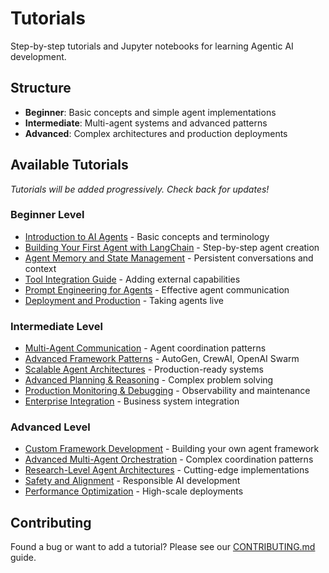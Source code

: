 # Tutorials

Step-by-step tutorials and Jupyter notebooks for learning Agentic AI development.

## Structure

- **Beginner**: Basic concepts and simple agent implementations
- **Intermediate**: Multi-agent systems and advanced patterns
- **Advanced**: Complex architectures and production deployments

## Available Tutorials

*Tutorials will be added progressively. Check back for updates!*

### Beginner Level
- [Introduction to AI Agents](./beginner/01-introduction-to-agents/) - Basic concepts and terminology
- [Building Your First Agent with LangChain](./beginner/02-first-agent-langchain/) - Step-by-step agent creation
- [Agent Memory and State Management](./beginner/03-memory-and-state/) - Persistent conversations and context
- [Tool Integration Guide](./beginner/04-tool-integration/) - Adding external capabilities
- [Prompt Engineering for Agents](./beginner/05-prompt-engineering/) - Effective agent communication
- [Deployment and Production](./beginner/06-deployment/) - Taking agents live

### Intermediate Level
- [Multi-Agent Communication](./intermediate/01-multi-agent-communication/) - Agent coordination patterns
- [Advanced Framework Patterns](./intermediate/02-advanced-frameworks/) - AutoGen, CrewAI, OpenAI Swarm
- [Scalable Agent Architectures](./intermediate/03-scalable-architectures/) - Production-ready systems
- [Advanced Planning & Reasoning](./intermediate/04-planning-reasoning/) - Complex problem solving
- [Production Monitoring & Debugging](./intermediate/05-monitoring-debugging/) - Observability and maintenance
- [Enterprise Integration](./intermediate/06-enterprise-integration/) - Business system integration

### Advanced Level
- [Custom Framework Development](./advanced/01-custom-frameworks/) - Building your own agent framework
- [Advanced Multi-Agent Orchestration](./advanced/02-advanced-orchestration/) - Complex coordination patterns
- [Research-Level Agent Architectures](./advanced/03-research-architectures/) - Cutting-edge implementations
- [Safety and Alignment](./advanced/04-safety-alignment/) - Responsible AI development
- [Performance Optimization](./advanced/05-performance-optimization/) - High-scale deployments

## Contributing

Found a bug or want to add a tutorial? Please see our [CONTRIBUTING.md](../CONTRIBUTING.md) guide.